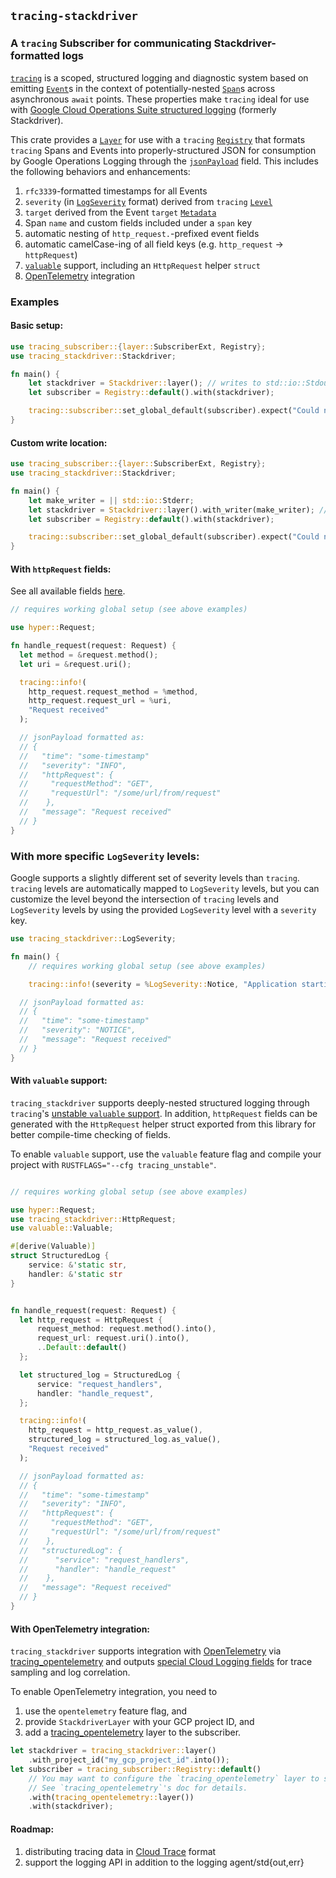 ## `tracing-stackdriver`
### A `tracing` Subscriber for communicating Stackdriver-formatted logs

[`tracing`](https://docs.rs/tracing/0.1.13/tracing/) is a scoped, structured logging and diagnostic system based on emitting [`Event`](https://docs.rs/tracing/0.1.13/tracing/#events)s in the context of potentially-nested [`Span`](https://docs.rs/tracing/0.1.13/tracing/#spans)s across asynchronous `await` points. These properties make `tracing` ideal for use with [Google Cloud Operations Suite structured logging](https://cloud.google.com/logging/docs/structured-logging) (formerly Stackdriver).

This crate provides a [`Layer`](https://docs.rs/tracing-subscriber/0.2.4/tracing_subscriber/fmt/struct.Layer.html) for use with a `tracing` [`Registry`](https://docs.rs/tracing-subscriber/0.2.4/tracing_subscriber/struct.Registry.html) that formats `tracing` Spans and Events into properly-structured JSON for consumption by Google Operations Logging through the [`jsonPayload`](https://cloud.google.com/logging/docs/structured-logging) field. This includes the following behaviors and enhancements:

1. `rfc3339`-formatted timestamps for all Events
2. `severity` (in [`LogSeverity`](https://cloud.google.com/logging/docs/reference/v2/rest/v2/LogEntry#LogSeverity) format) derived from `tracing` [`Level`](https://docs.rs/tracing/0.1.13/tracing/struct.Level.html)
3. `target` derived from the Event `target` [`Metadata`](https://docs.rs/tracing/0.1.13/tracing/struct.Metadata.html)
4. Span `name` and custom fields included under a `span` key
5. automatic nesting of `http_request.`-prefixed event fields
6. automatic camelCase-ing of all field keys (e.g. `http_request` -> `httpRequest`)
7. [`valuable`](https://docs.rs/valuable/latest/valuable/) support, including an `HttpRequest` helper `struct`
8. [OpenTelemetry](https://opentelemetry.io) integration

### Examples

#### Basic setup:

```rust
use tracing_subscriber::{layer::SubscriberExt, Registry};
use tracing_stackdriver::Stackdriver;

fn main() {
    let stackdriver = Stackdriver::layer(); // writes to std::io::Stdout
    let subscriber = Registry::default().with(stackdriver);

    tracing::subscriber::set_global_default(subscriber).expect("Could not set up global logger");
}
```

#### Custom write location:

```rust
use tracing_subscriber::{layer::SubscriberExt, Registry};
use tracing_stackdriver::Stackdriver;

fn main() {
    let make_writer = || std::io::Stderr;
    let stackdriver = Stackdriver::layer().with_writer(make_writer); // writes to std::io::Stderr
    let subscriber = Registry::default().with(stackdriver);

    tracing::subscriber::set_global_default(subscriber).expect("Could not set up global logger");
}
```

#### With `httpRequest` fields:

See all available fields [here](https://cloud.google.com/logging/docs/reference/v2/rest/v2/LogEntry#HttpRequest).

```rust
// requires working global setup (see above examples)

use hyper::Request;

fn handle_request(request: Request) {
  let method = &request.method();
  let uri = &request.uri();

  tracing::info!(
    http_request.request_method = %method,
    http_request.request_url = %uri,
    "Request received"
  );

  // jsonPayload formatted as:
  // {
  //   "time": "some-timestamp"
  //   "severity": "INFO",
  //   "httpRequest": {
  //     "requestMethod": "GET",
  //     "requestUrl": "/some/url/from/request"
  //    },
  //   "message": "Request received"
  // }
}
```

### With more specific `LogSeverity` levels:

Google supports a slightly different set of severity levels than `tracing`. `tracing` levels are automatically mapped to `LogSeverity` levels, but you can customize the level beyond the intersection of `tracing` levels and `LogSeverity` levels by using the provided `LogSeverity` level with a `severity` key.

```rust
use tracing_stackdriver::LogSeverity;

fn main() {
    // requires working global setup (see above examples)

    tracing::info!(severity = %LogSeverity::Notice, "Application starting");

  // jsonPayload formatted as:
  // {
  //   "time": "some-timestamp"
  //   "severity": "NOTICE",
  //   "message": "Request received"
  // }
}
```

#### With `valuable` support:

`tracing_stackdriver` supports deeply-nested structured logging through `tracing`'s [unstable `valuable` support](https://github.com/tokio-rs/tracing/discussions/1906). In addition, `httpRequest` fields can be generated with the `HttpRequest` helper struct exported from this library for better compile-time checking of fields.

To enable `valuable` support, use the `valuable` feature flag and compile your project with `RUSTFLAGS="--cfg tracing_unstable"`.

```rust

// requires working global setup (see above examples)

use hyper::Request;
use tracing_stackdriver::HttpRequest;
use valuable::Valuable;

#[derive(Valuable)]
struct StructuredLog {
    service: &'static str,
    handler: &'static str
}


fn handle_request(request: Request) {
  let http_request = HttpRequest {
      request_method: request.method().into(),
      request_url: request.uri().into(),
      ..Default::default()
  };

  let structured_log = StructuredLog {
      service: "request_handlers",
      handler: "handle_request",
  };

  tracing::info!(
    http_request = http_request.as_value(),
    structured_log = structured_log.as_value(),
    "Request received"
  );

  // jsonPayload formatted as:
  // {
  //   "time": "some-timestamp"
  //   "severity": "INFO",
  //   "httpRequest": {
  //     "requestMethod": "GET",
  //     "requestUrl": "/some/url/from/request"
  //    },
  //   "structuredLog": {
  //      "service": "request_handlers",
  //      "handler": "handle_request"
  //    },
  //   "message": "Request received"
  // }
}
```

#### With OpenTelemetry integration:

`tracing_stackdriver` supports integration with [OpenTelemetry](https://opentelemetry.io) via [tracing_opentelemetry](https://docs.rs/tracing-opentelemetry/latest/tracing_opentelemetry) and outputs [special Cloud Logging fields](https://cloud.google.com/logging/docs/agent/logging/configuration#special-fields) for trace sampling and log correlation.

To enable OpenTelemetry integration, you need to
1. use the `opentelemetry` feature flag, and
2. provide `StackdriverLayer` with your GCP project ID, and
3. add a [tracing_opentelemetry](https://docs.rs/tracing-opentelemetry/latest/tracing_opentelemetry) layer to the subscriber.
```rust
let stackdriver = tracing_stackdriver::layer()
    .with_project_id("my_gcp_project_id".into());
let subscriber = tracing_subscriber::Registry::default()
    // You may want to configure the `tracing_opentelemetry` layer to suit your needs.
    // See `tracing_opentelemetry`'s doc for details.
    .with(tracing_opentelemetry::layer())
    .with(stackdriver);
```

#### Roadmap:

1. distributing tracing data in [Cloud Trace](https://cloud.google.com/trace/docs) format
2. support the logging API in addition to the logging agent/std{out,err}

